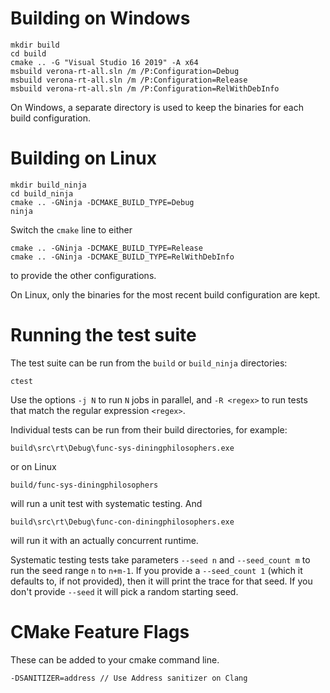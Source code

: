 # Building on Windows

```
mkdir build
cd build
cmake .. -G "Visual Studio 16 2019" -A x64
msbuild verona-rt-all.sln /m /P:Configuration=Debug
msbuild verona-rt-all.sln /m /P:Configuration=Release
msbuild verona-rt-all.sln /m /P:Configuration=RelWithDebInfo
```

On Windows, a separate directory is used to keep the binaries for each build configuration.

# Building on Linux 

```
mkdir build_ninja
cd build_ninja
cmake .. -GNinja -DCMAKE_BUILD_TYPE=Debug
ninja
```

Switch the `cmake` line to either
```
cmake .. -GNinja -DCMAKE_BUILD_TYPE=Release
cmake .. -GNinja -DCMAKE_BUILD_TYPE=RelWithDebInfo
```
to provide the other configurations.

On Linux, only the binaries for the most recent build configuration are kept.


# Running the test suite

The test suite can be run from the `build` or `build_ninja` directories:
```
ctest
```

Use the options `-j N` to run `N` jobs in parallel, and `-R <regex>` to run
tests that match the regular expression `<regex>`.

Individual tests can be run from their build directories, for example:
```
build\src\rt\Debug\func-sys-diningphilosophers.exe
```
or on Linux
```
build/func-sys-diningphilosophers
```
will run a unit test with systematic testing. And
```
build\src\rt\Debug\func-con-diningphilosophers.exe
```
will run it with an actually concurrent runtime. 

Systematic testing tests take parameters `--seed n` and `--seed_count m` to run
the seed range `n` to `n+m-1`. If you provide a `--seed_count 1` (which it 
defaults to, if not provided), then it will print the trace for that seed.
If you don't provide `--seed` it will pick a random starting seed.


# CMake Feature Flags

These can be added to your cmake command line.

```
-DSANITIZER=address // Use Address sanitizer on Clang
```
